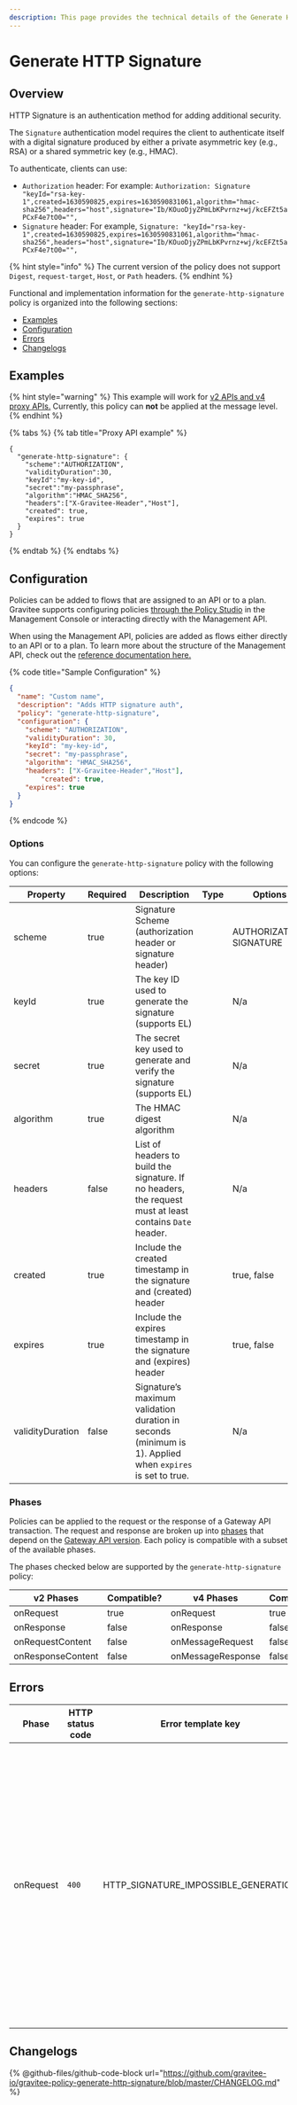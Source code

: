 ```yaml
---
description: This page provides the technical details of the Generate HTTP Signature policy
---
```


# Generate HTTP Signature

## Overview

HTTP Signature is an authentication method for adding additional security.

The `Signature` authentication model requires the client to authenticate itself with a digital signature produced by either a private asymmetric key (e.g., RSA) or a shared symmetric key (e.g., HMAC).

To authenticate, clients can use:

* `Authorization` header: For example: `Authorization: Signature "keyId="rsa-key-1",created=1630590825,expires=1630590831061,algorithm="hmac-sha256",headers="host",signature="Ib/KOuoDjyZPmLbKPvrnz+wj/kcEFZt5aPCxF4e7tO0="",`
* `Signature` header: For example, `Signature: "keyId="rsa-key-1",created=1630590825,expires=1630590831061,algorithm="hmac-sha256",headers="host",signature="Ib/KOuoDjyZPmLbKPvrnz+wj/kcEFZt5aPCxF4e7tO0="",`

{% hint style="info" %}
The current version of the policy does not support `Digest`, `request-target`, `Host`, or `Path` headers.
{% endhint %}

Functional and implementation information for the `generate-http-signature` policy is organized into the following sections:

* [Examples](generate-http-signature.md#examples)
* [Configuration](generate-http-signature.md#configuration)
* [Errors](generate-http-signature.md#errors)
* [Changelogs](generate-http-signature.md#changelogs)

## Examples

{% hint style="warning" %}
This example will work for [v2 APIs and v4 proxy APIs.](../../overview/gravitee-api-definitions-and-execution-engines/) Currently, this policy can **not** be applied at the message level.
{% endhint %}

{% tabs %}
{% tab title="Proxy API example" %}
```
{
  "generate-http-signature": {
	"scheme":"AUTHORIZATION",
	"validityDuration":30,
	"keyId":"my-key-id",
	"secret":"my-passphrase",
	"algorithm":"HMAC_SHA256",
	"headers":["X-Gravitee-Header","Host"],
    "created": true,
    "expires": true
  }
}
```
{% endtab %}
{% endtabs %}

## Configuration

Policies can be added to flows that are assigned to an API or to a plan. Gravitee supports configuring policies [through the Policy Studio](../../guides/policy-design/) in the Management Console or interacting directly with the Management API.

When using the Management API, policies are added as flows either directly to an API or to a plan. To learn more about the structure of the Management API, check out the [reference documentation here.](../management-api-reference/)

{% code title="Sample Configuration" %}
```json
{
  "name": "Custom name",
  "description": "Adds HTTP signature auth",
  "policy": "generate-http-signature",
  "configuration": {
	"scheme": "AUTHORIZATION",
	"validityDuration": 30,
	"keyId": "my-key-id",
	"secret": "my-passphrase",
	"algorithm": "HMAC_SHA256",
	"headers": ["X-Gravitee-Header","Host"],
    	"created": true,
   	"expires": true
  }
}
```
{% endcode %}

### Options

You can configure the `generate-http-signature` policy with the following options:

<table data-full-width="false"><thead><tr><th width="139">Property</th><th width="103" data-type="checkbox">Required</th><th width="264">Description</th><th width="128" data-type="select">Type</th><th width="169">Options</th><th>Default</th></tr></thead><tbody><tr><td>scheme</td><td>true</td><td>Signature Scheme (authorization header or signature header)</td><td></td><td>AUTHORIZATION, SIGNATURE</td><td>AUTHORIZATION</td></tr><tr><td>keyId</td><td>true</td><td>The key ID used to generate the signature (supports EL)</td><td></td><td>N/a</td><td>N/a</td></tr><tr><td>secret</td><td>true</td><td>The secret key used to generate and verify the signature (supports EL)</td><td></td><td>N/a</td><td>N/a</td></tr><tr><td>algorithm</td><td>true</td><td>The HMAC digest algorithm</td><td></td><td>N/a</td><td>HMAC_SHA256</td></tr><tr><td>headers</td><td>false</td><td>List of headers to build the signature. If no headers, the request must at least contains <code>Date</code> header.</td><td></td><td>N/a</td><td>N/a</td></tr><tr><td>created</td><td>true</td><td>Include the created timestamp in the signature and (created) header</td><td></td><td>true, false</td><td>true</td></tr><tr><td>expires</td><td>true</td><td>Include the expires timestamp in the signature and (expires) header</td><td></td><td>true, false</td><td>true</td></tr><tr><td>validityDuration</td><td>false</td><td>Signature’s maximum validation duration in seconds (minimum is 1). Applied when <code>expires</code> is set to true.</td><td></td><td>N/a</td><td>3</td></tr></tbody></table>

### Phases

Policies can be applied to the request or the response of a Gateway API transaction. The request and response are broken up into [phases](broken-reference) that depend on the [Gateway API version](../../overview/gravitee-api-definitions-and-execution-engines/). Each policy is compatible with a subset of the available phases.

The phases checked below are supported by the `generate-http-signature` policy:

<table data-full-width="false"><thead><tr><th width="209">v2 Phases</th><th width="139" data-type="checkbox">Compatible?</th><th width="188.41136671177264">v4 Phases</th><th data-type="checkbox">Compatible?</th></tr></thead><tbody><tr><td>onRequest</td><td>true</td><td>onRequest</td><td>true</td></tr><tr><td>onResponse</td><td>false</td><td>onResponse</td><td>false</td></tr><tr><td>onRequestContent</td><td>false</td><td>onMessageRequest</td><td>false</td></tr><tr><td>onResponseContent</td><td>false</td><td>onMessageResponse</td><td>false</td></tr></tbody></table>

## Errors

<table data-full-width="false"><thead><tr><th width="137">Phase</th><th width="128">HTTP status code</th><th width="177">Error template key</th><th>Description</th></tr></thead><tbody><tr><td>onRequest</td><td><code>400</code></td><td>HTTP_SIGNATURE_IMPOSSIBLE_GENERATION</td><td><p>In case of:</p><ul><li>Request does not contain every header in the configuration headers list.</li><li>Request does not contain <code>Date</code> header and the configuration headers list is empty. Policy needs at least <code>Date</code> header to create a signature.</li><li>Unable to sign because of bad configuration.</li></ul></td></tr></tbody></table>

## Changelogs

{% @github-files/github-code-block url="https://github.com/gravitee-io/gravitee-policy-generate-http-signature/blob/master/CHANGELOG.md" %}
